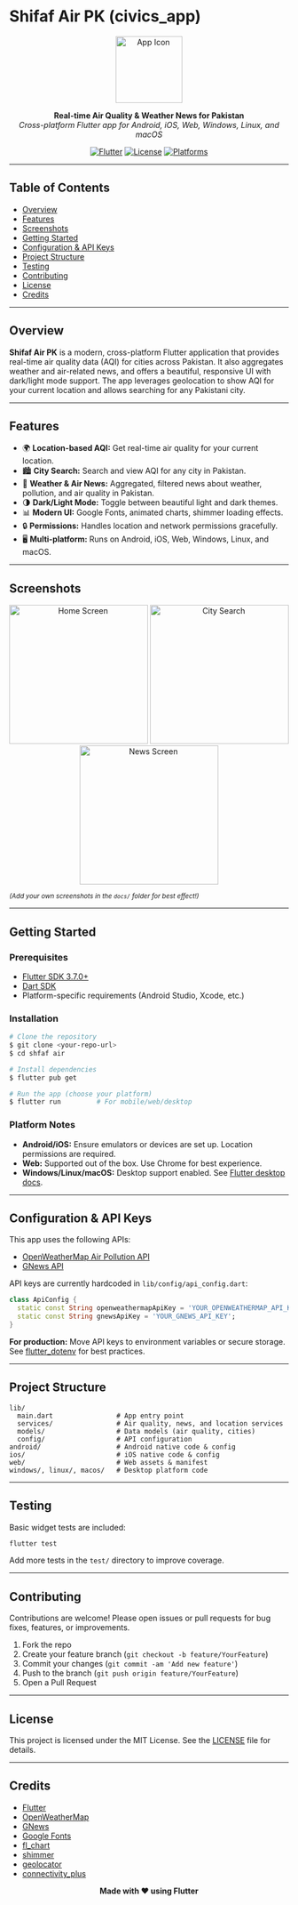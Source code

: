 # Shifaf Air PK (civics_app)

<p align="center">
  <img src="web/icons/Icon-192.png" alt="App Icon" width="120" />
</p>

<p align="center">
  <b>Real-time Air Quality & Weather News for Pakistan</b><br/>
  <i>Cross-platform Flutter app for Android, iOS, Web, Windows, Linux, and macOS</i>
</p>

<p align="center">
  <a href="https://flutter.dev/"><img src="https://img.shields.io/badge/Flutter-3.7.0-blue?logo=flutter" alt="Flutter" /></a>
  <a href="#license"><img src="https://img.shields.io/badge/license-MIT-green" alt="License" /></a>
  <a href="#platforms"><img src="https://img.shields.io/badge/platform-Android%20%7C%20iOS%20%7C%20Web%20%7C%20Desktop-blue" alt="Platforms" /></a>
</p>

---

## Table of Contents
- [Overview](#overview)
- [Features](#features)
- [Screenshots](#screenshots)
- [Getting Started](#getting-started)
- [Configuration & API Keys](#configuration--api-keys)
- [Project Structure](#project-structure)
- [Testing](#testing)
- [Contributing](#contributing)
- [License](#license)
- [Credits](#credits)

---

## Overview

<b>Shifaf Air PK</b> is a modern, cross-platform Flutter application that provides real-time air quality data (AQI) for cities across Pakistan. It also aggregates weather and air-related news, and offers a beautiful, responsive UI with dark/light mode support. The app leverages geolocation to show AQI for your current location and allows searching for any Pakistani city.

---

## Features

- 🌍 <b>Location-based AQI:</b> Get real-time air quality for your current location.
- 🏙️ <b>City Search:</b> Search and view AQI for any city in Pakistan.
- 📰 <b>Weather & Air News:</b> Aggregated, filtered news about weather, pollution, and air quality in Pakistan.
- 🌗 <b>Dark/Light Mode:</b> Toggle between beautiful light and dark themes.
- 📊 <b>Modern UI:</b> Google Fonts, animated charts, shimmer loading effects.
- 🔒 <b>Permissions:</b> Handles location and network permissions gracefully.
- 🖥️ <b>Multi-platform:</b> Runs on Android, iOS, Web, Windows, Linux, and macOS.

---

## Screenshots

<p align="center">
  <img src="docs/screenshot_home.png" alt="Home Screen" width="250" />
  <img src="docs/screenshot_city_search.png" alt="City Search" width="250" />
  <img src="docs/screenshot_news.png" alt="News Screen" width="250" />
</p>

<sub><i>(Add your own screenshots in the <code>docs/</code> folder for best effect!)</i></sub>

---

## Getting Started

### Prerequisites
- [Flutter SDK 3.7.0+](https://docs.flutter.dev/get-started/install)
- [Dart SDK](https://dart.dev/get-dart)
- Platform-specific requirements (Android Studio, Xcode, etc.)

### Installation

```bash
# Clone the repository
$ git clone <your-repo-url>
$ cd shfaf air

# Install dependencies
$ flutter pub get

# Run the app (choose your platform)
$ flutter run         # For mobile/web/desktop
```

### Platform Notes
- <b>Android/iOS:</b> Ensure emulators or devices are set up. Location permissions are required.
- <b>Web:</b> Supported out of the box. Use Chrome for best experience.
- <b>Windows/Linux/macOS:</b> Desktop support enabled. See [Flutter desktop docs](https://docs.flutter.dev/desktop).

---

## Configuration & API Keys

This app uses the following APIs:
- [OpenWeatherMap Air Pollution API](https://openweathermap.org/api/air-pollution)
- [GNews API](https://gnews.io/docs/)

API keys are currently hardcoded in `lib/config/api_config.dart`:
```dart
class ApiConfig {
  static const String openweathermapApiKey = 'YOUR_OPENWEATHERMAP_API_KEY';
  static const String gnewsApiKey = 'YOUR_GNEWS_API_KEY';
}
```
<b>For production:</b> Move API keys to environment variables or secure storage. See [flutter_dotenv](https://pub.dev/packages/flutter_dotenv) for best practices.

---

## Project Structure

```
lib/
  main.dart                # App entry point
  services/                # Air quality, news, and location services
  models/                  # Data models (air quality, cities)
  config/                  # API configuration
android/                   # Android native code & config
ios/                       # iOS native code & config
web/                       # Web assets & manifest
windows/, linux/, macos/   # Desktop platform code
```

---

## Testing

Basic widget tests are included:
```bash
flutter test
```
Add more tests in the `test/` directory to improve coverage.

---

## Contributing

Contributions are welcome! Please open issues or pull requests for bug fixes, features, or improvements.

1. Fork the repo
2. Create your feature branch (`git checkout -b feature/YourFeature`)
3. Commit your changes (`git commit -am 'Add new feature'`)
4. Push to the branch (`git push origin feature/YourFeature`)
5. Open a Pull Request

---

## License

This project is licensed under the MIT License. See the [LICENSE](LICENSE) file for details.

---

## Credits

- [Flutter](https://flutter.dev/)
- [OpenWeatherMap](https://openweathermap.org/)
- [GNews](https://gnews.io/)
- [Google Fonts](https://fonts.google.com/)
- [fl_chart](https://pub.dev/packages/fl_chart)
- [shimmer](https://pub.dev/packages/shimmer)
- [geolocator](https://pub.dev/packages/geolocator)
- [connectivity_plus](https://pub.dev/packages/connectivity_plus)

<p align="center">
  <b>Made with ❤️ using Flutter</b>
</p>
